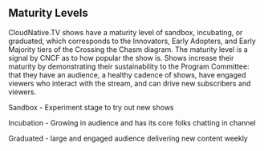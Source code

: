 ## Maturity Levels
CloudNative.TV shows have a maturity level of sandbox, incubating, or graduated, which corresponds to the Innovators, Early Adopters, and Early Majority tiers of the Crossing the Chasm diagram. The maturity level is a signal by CNCF as to how popular the show is. Shows increase their maturity by demonstrating their sustainability to the Program Committee: that they have an audience, a healthy cadence of shows, have engaged viewers who interact with the stream, and can drive new subscribers and viewers.

Sandbox - Experiment stage to try out new shows

Incubation - Growing in audience and has its core folks chatting in channel

Graduated - large and engaged audience delivering new content weekly
